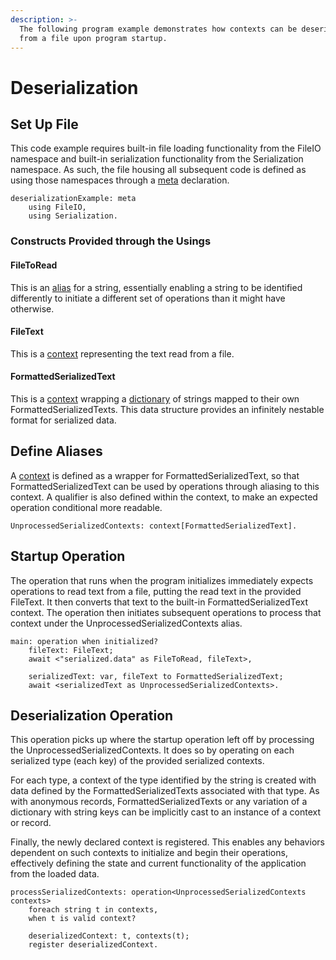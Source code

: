 ```yaml
---
description: >-
  The following program example demonstrates how contexts can be deserialized
  from a file upon program startup.
---
```


# Deserialization

## Set Up File

This code example requires built-in file loading functionality from the FileIO namespace and built-in serialization functionality from the Serialization namespace. As such, the file housing all subsequent code is defined as using those namespaces through a [meta](../annex-c/meta.md) declaration.

```
deserializationExample: meta
    using FileIO,
    using Serialization.
```

### Constructs Provided through the Usings

#### FileToRead

This is an [alias](broken-reference) for a string, essentially enabling a string to be identified differently to initiate a different set of operations than it might have otherwise.

#### FileText

This is a [context](broken-reference) representing the text read from a file.

#### FormattedSerializedText

This is a [context](broken-reference) wrapping a [dictionary](broken-reference) of strings mapped to their own FormattedSerializedTexts. This data structure provides an infinitely nestable format for serialized data.

## Define Aliases

A [context](broken-reference) is defined as a wrapper for FormattedSerializedText, so that FormattedSerializedText can be used by operations through aliasing to this context. A qualifier is also defined within the context, to make an expected operation conditional more readable.

```
UnprocessedSerializedContexts: context[FormattedSerializedText].
```

## Startup Operation

The operation that runs when the program initializes immediately expects operations to read text from a file, putting the read text in the provided FileText. It then converts that text to the built-in FormattedSerializedText context. The operation then initiates subsequent operations to process that context under the UnprocessedSerializedContexts alias.

```
main: operation when initialized?
    fileText: FileText;
    await <"serialized.data" as FileToRead, fileText>,
    
    serializedText: var, fileText to FormattedSerializedText;
    await <serializedText as UnprocessedSerializedContexts>.
```

## Deserialization Operation

This operation picks up where the startup operation left off by processing the UnprocessedSerializedContexts. It does so by operating on each serialized type (each key) of the provided serialized contexts.

For each type, a context of the type identified by the string is created with data defined by the FormattedSerializedTexts associated with that type. As with anonymous records, FormattedSerializedTexts or any variation of a dictionary with string keys can be implicitly cast to an instance of a context or record.

Finally, the newly declared context is registered. This enables any behaviors dependent on such contexts to initialize and begin their operations, effectively defining the state and current functionality of the application from the loaded data.

```
processSerializedContexts: operation<UnprocessedSerializedContexts contexts>
    foreach string t in contexts,
    when t is valid context?
    
    deserializedContext: t, contexts(t);
    register deserializedContext.
```
